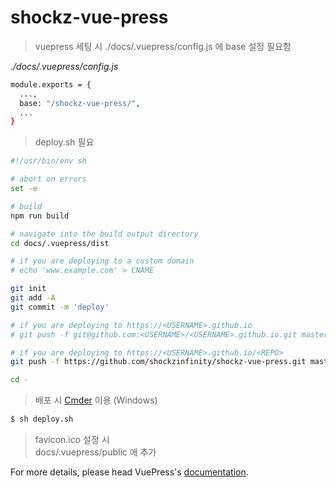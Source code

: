 # shockz-vue-press

> vuepress 세팅 시
> ./docs/.vuepress/config.js 에 base 설정 필요함

_./docs/.vuepress/config.js_

```bash
module.exports = {
  ...,
  base: "/shockz-vue-press/",
  ...
}
```

> deploy.sh 필요

```bash
#!/usr/bin/env sh

# abort on errors
set -e

# build
npm run build

# navigate into the build output directory
cd docs/.vuepress/dist

# if you are deploying to a custom domain
# echo 'www.example.com' > CNAME

git init
git add -A
git commit -m 'deploy'

# if you are deploying to https://<USERNAME>.github.io
# git push -f git@github.com:<USERNAME>/<USERNAME>.github.io.git master

# if you are deploying to https://<USERNAME>.github.io/<REPO>
git push -f https://github.com/shockzinfinity/shockz-vue-press.git master:gh-pages

cd -
```

> 배포 시 [Cmder](https://cmder.net/) 이용 (Windows)

```bash
$ sh deploy.sh
```

> favicon.ico 설정 시  
> docs/.vuepress/public 에 추가

For more details, please head VuePress's [documentation](https://v1.vuepress.vuejs.org/).
